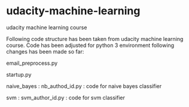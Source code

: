 # udacity-machine-learning
udacity machine learning course

Following code structure has been taken from udacity machine learning course. Code has been adjusted for python 3 environment
following changes has been made so far:

  email_preprocess.py
  
  startup.py
  
  naive_bayes : nb_authod_id.py : code for naive bayes classifier
  
  svm : svm_author_id.py : code for svm classifier
